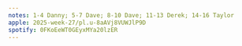 ```yaml
---
notes: 1-4 Danny; 5-7 Dave; 8-10 Dave; 11-13 Derek; 14-16 Taylor
apple: 2025-week-27/pl.u-8aAVj8VUWJlP9D
spotify: 0FKoEeWT0GEyxMYa20lzER
---
```


